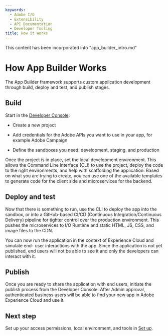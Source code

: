```yaml
---
keywords:
  - Adobe I/O
  - Extensibility
  - API Documentation
  - Developer Tooling
title: How it Works
---
```


This content has been incorporated into "app_builder_intro.md" 

# How App Builder Works

The App Builder framework supports custom application development through build, deploy and test, and publish stages.

## Build

Start in the [Developer Console](/console):

- Create a new project

- Add credentials for the Adobe APIs you want to use in your app, for example Adobe Campaign

- Define the sandboxes you need: development, staging, and production

Once the project is in place, set the local development environment. This allows the Command Line Interface (CLI) to use the project, deploy the code to the right environments, and help with scaffolding the application. Based on what you are trying to create, you can use one of the available templates to generate code for the client side and microservices for the backend. 

## Deploy and test

Now that there is something to run, use the CLI to deploy the app into the sandbox, or into a GitHub-based CI/CD (Continuous Integration/Continuous Delivery) pipeline for tighter control over the production environment. This pushes the microservices to I/O Runtime and static HTML, JS, CSS, and image files to the CDN. 

You can now run the application in the context of Experience Cloud and simulate end- user interactions with the app. Since the application is not yet published, end users will not be able to see it and only the developers can interact with it.

## Publish

Once you are ready to share the application with end users, initiate the publish process from the Developer Console. After Admin approval, authenticated business users will be able to find your new app in Adobe Experience Cloud and use it.

## Next step

Set up your access permissions, local environment, and tools in [Set up](set_up.md).
